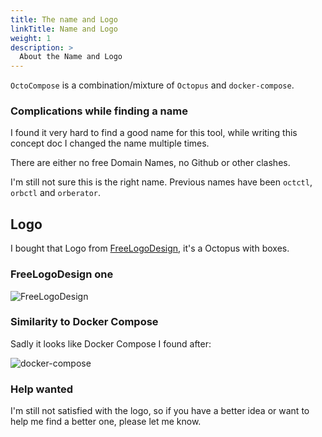 ```yaml
---
title: The name and Logo
linkTitle: Name and Logo
weight: 1
description: >
  About the Name and Logo
---
```


`OctoCompose` is a combination/mixture of `Octopus` and `docker-compose`.

### Complications while finding a name

I found it very hard to find a good name for this tool, while writing this concept doc I changed the name multiple times.

There are either no free Domain Names, no Github or other clashes.

I'm still not sure this is the right name. Previous names have been `octctl`, `orbctl` and `orberator`.

## Logo

I bought that Logo from [FreeLogoDesign](https://www.freelogodesign.org/), it's a Octopus with boxes. 

### FreeLogoDesign one

![FreeLogoDesign](/icons/logo.svg)

### Similarity to Docker Compose

Sadly it looks like Docker Compose I found after:

![docker-compose](https://superset.apache.org/img/docker-compose.webp)

### Help wanted

I'm still not satisfied with the logo, so if you have a better idea or want to help me find a better one, please let me know.